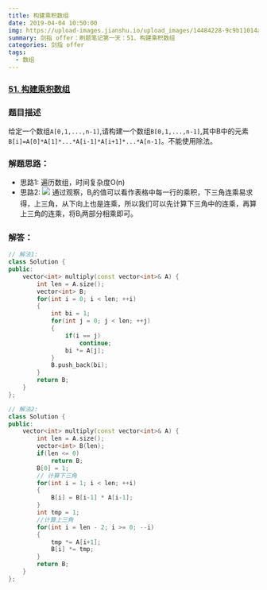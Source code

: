 ```yaml
---
title: 构建乘积数组
date: 2019-04-04 10:50:00
img: https://upload-images.jianshu.io/upload_images/14484228-9c9b11014ac6500c.jpg?imageMogr2/auto-orient/strip%7CimageView2/2/w/1240
summary: 剑指 offer：刷题笔记第一天：51、构建乘积数组
categories: 剑指 offer
tags:
  - 数组
---
```

### [51\. 构建乘积数组](https://www.nowcoder.com/practice/94a4d381a68b47b7a8bed86f2975db46?tpId=13&tqId=11204&tPage=2&rp=2&ru=/ta/coding-interviews&qru=/ta/coding-interviews/question-ranking)

### 题目描述
给定一个数组`A[0,1,...,n-1]`,请构建一个数组`B[0,1,...,n-1]`,其中B中的元素`B[i]=A[0]*A[1]*...*A[i-1]*A[i+1]*...*A[n-1]`。不能使用除法。

### 解题思路：
+ 思路1: 遍历数组，时间复杂度O(n)
+ 思路2: 
    ![](https://upload-images.jianshu.io/upload_images/14484228-9c24eabfb132c9df.png?imageMogr2/auto-orient/strip%7CimageView2/2/w/1240)
    通过观察，B<sub>i</sub>的值可以看作表格中每一行的乘积，下三角连乘易求得，上三角，从下向上也是连乘，所以我们可以先计算下三角中的连乘，再算上三角的连乘，将B<sub>i</sub>两部分相乘即可。

### 解答：

```cpp
// 解法1:
class Solution {
public:
    vector<int> multiply(const vector<int>& A) {
        int len = A.size();
        vector<int> B;
        for(int i = 0; i < len; ++i)
        {
            int bi = 1;
            for(int j = 0; j < len; ++j)
            {
                if(i == j)
                    continue;
                bi *= A[j]; 
            }
            B.push_back(bi);
        }
        return B;
    }
};

// 解法2:
class Solution {
public:
    vector<int> multiply(const vector<int>& A) {
        int len = A.size();
        vector<int> B(len);
        if(len <= 0)
            return B;
        B[0] = 1;
        // 计算下三角
        for(int i = 1; i < len; ++i)
        {
            B[i] = B[i-1] * A[i-1];
        }
        int tmp = 1;
        //计算上三角
        for(int i = len - 2; i >= 0; --i)
        {
            tmp *= A[i+1];
            B[i] *= tmp;
        }
        return B;
    }
};

```